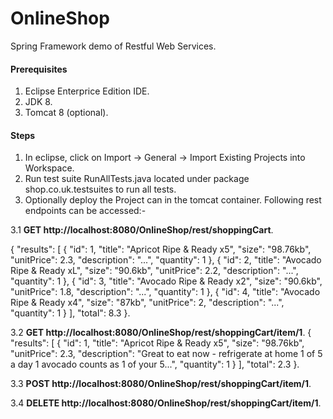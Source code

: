 # OnlineShop
Spring Framework demo of Restful Web Services.

#### Prerequisites
1. Eclipse Enterprice Edition IDE.
2. JDK 8.
3. Tomcat 8 (optional).

#### Steps
1. In eclipse, click on Import -> General -> Import Existing Projects into Workspace.
2. Run test suite RunAllTests.java located under package shop.co.uk.testsuites to run all tests.
3. Optionally deploy the Project can in the tomcat container. Following rest endpoints can be accessed:-

3.1 <b>GET http://localhost:8080/OnlineShop/rest/shoppingCart</b>.

{
 "results": [
 {
 "id": 1,
 "title": "Apricot Ripe & Ready x5",
 "size": "98.76kb",
 "unitPrice": 2.3,
 "description": "...",
 "quantity": 1
 },
 {
 "id": 2,
 "title": "Avocado Ripe & Ready xL",
 "size": "90.6kb",
 "unitPrice": 2.2,
 "description": "...",
 "quantity": 1
 },
 {
 "id": 3,
 "title": "Avocado Ripe & Ready x2",
 "size": "90.6kb",
 "unitPrice": 1.8,
 "description": "...",
 "quantity": 1
 },
 {
 "id": 4,
 "title": "Avocado Ripe & Ready x4",
 "size": "87kb",
 "unitPrice": 2,
 "description": "...",
 "quantity": 1
 }
 ],
 "total": 8.3
}.

3.2 <b>GET http://localhost:8080/OnlineShop/rest/shoppingCart/item/1</b>.
{
 "results": [
 {
 "id": 1,
 "title": "Apricot Ripe & Ready x5",
 "size": "98.76kb",
 "unitPrice": 2.3,
 "description": "Great to eat now - refrigerate at home 1 of 5 a day 1 avocado
counts as 1 of your 5...",
 "quantity": 1
 }
 ],
 "total": 2.3
}.

3.3 <b>POST http://localhost:8080/OnlineShop/rest/shoppingCart/item/1</b>.

3.4 <b>DELETE http://localhost:8080/OnlineShop/rest/shoppingCart/item/1</b>.
